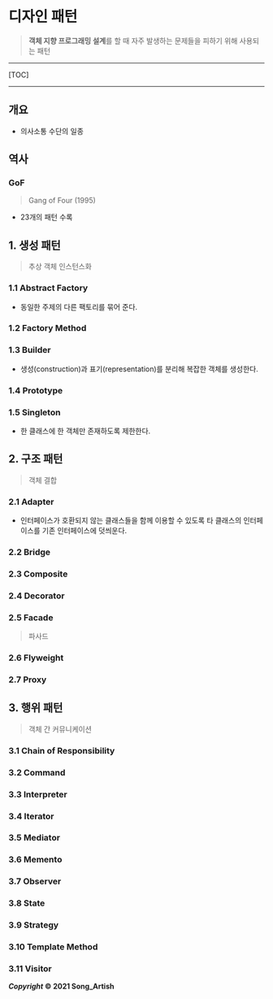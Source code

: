 # 디자인 패턴

> **객체 지향 프로그래밍 설계**를 할 때 자주 발생하는 문제들을 피하기 위해 사용되는 패턴

---

[TOC]

---



## 개요

- 의사소통 수단의 일종



## 역사

### GoF

> Gang of Four (1995)

- 23개의 패턴 수록



## 1. 생성 패턴

> 추상 객체 인스턴스화

### 1.1  Abstract Factory

- 동일한 주제의 다른 팩토리를 묶어 준다.

### 1.2  Factory Method

### 1.3 Builder

- 생성(construction)과 표기(representation)를 분리해 복잡한 객체를 생성한다.

### 1.4 Prototype

### 1.5 Singleton

- 한 클래스에 한 객체만 존재하도록 제한한다.



## 2. 구조 패턴

> 객체 결합

### 2.1 Adapter

- 인터페이스가 호환되지 않는 클래스들을 함께 이용할 수 있도록 타 클래스의 인터페이스를 기존 인터페이스에 덧씌운다.

### 2.2 Bridge

### 2.3 Composite

### 2.4 Decorator

### 2.5 Facade

> 파사드

### 2.6 Flyweight

### 2.7 Proxy

## 3. 행위 패턴

> 객체 간 커뮤니케이션

### 3.1 Chain of Responsibility

### 3.2 Command

### 3.3 Interpreter

### 3.4 Iterator

### 3.5 Mediator

### 3.6 Memento

### 3.7 Observer

### 3.8 State

### 3.9 Strategy

### 3.10 Template Method

### 3.11 Visitor





***Copyright* © 2021 Song_Artish**

